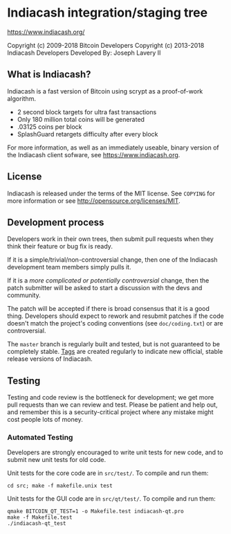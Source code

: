 Indiacash integration/staging tree
================================

https://www.indiacash.org/

Copyright (c) 2009-2018 Bitcoin Developers
Copyright (c) 2013-2018 Indiacash Developers
Developed By: Joseph Lavery II

What is Indiacash?
----------------

Indiacash is a fast version of Bitcoin using scrypt as a proof-of-work algorithm.
 - 2 second block targets for ultra fast transactions
 - Only 180 million total coins will be generated
 - .03125 coins per block
 - SplashGuard retargets difficulty after every block

For more information, as well as an immediately useable, binary version of
the Indiacash client sofware, see https://www.indiacash.org.

License
-------

Indiacash is released under the terms of the MIT license. See `COPYING` for more
information or see http://opensource.org/licenses/MIT.

Development process
-------------------

Developers work in their own trees, then submit pull requests when they think
their feature or bug fix is ready.

If it is a simple/trivial/non-controversial change, then one of the Indiacash
development team members simply pulls it.

If it is a *more complicated or potentially controversial* change, then the patch
submitter will be asked to start a discussion with the devs and community.

The patch will be accepted if there is broad consensus that it is a good thing.
Developers should expect to rework and resubmit patches if the code doesn't
match the project's coding conventions (see `doc/coding.txt`) or are
controversial.

The `master` branch is regularly built and tested, but is not guaranteed to be
completely stable. [Tags](https://github.com/indiacash-project/indiacash/tags) are created
regularly to indicate new official, stable release versions of Indiacash.

Testing
-------

Testing and code review is the bottleneck for development; we get more pull
requests than we can review and test. Please be patient and help out, and
remember this is a security-critical project where any mistake might cost people
lots of money.

### Automated Testing

Developers are strongly encouraged to write unit tests for new code, and to
submit new unit tests for old code.

Unit tests for the core code are in `src/test/`. To compile and run them:

    cd src; make -f makefile.unix test

Unit tests for the GUI code are in `src/qt/test/`. To compile and run them:

    qmake BITCOIN_QT_TEST=1 -o Makefile.test indiacash-qt.pro
    make -f Makefile.test
    ./indiacash-qt_test

